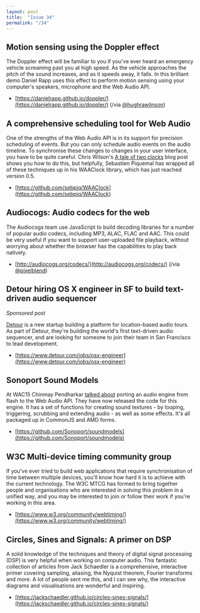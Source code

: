 ```yaml
---
layout: post
title:  "Issue 34"
permalink: "/34"
---
```


## Motion sensing using the Doppler effect ##

The Doppler effect will be familiar to you if you've ever heard an
emergency vehicle screaming past you at high speed. As the vehicle
approaches the pitch of the sound increases, and as it speeds away, it
falls. In this brilliant demo Daniel Rapp uses this effect to perform
motion sensing using your computer's speakers, microphone and the Web
Audio API.

- [https://danielrapp.github.io/doppler/](https://danielrapp.github.io/doppler/) (/via [@hughrawlinson](https://twitter.com/hughrawlinson))

## A comprehensive scheduling tool for Web Audio ##

One of the strengths of the Web Audio API is in its support for
precision scheduling of events. But you can only schedule audio events
on the audio timeline. To synchronise these changes to changes in your
user interface, you have to be quite careful. Chris Wilson's
[A tale of two clocks](http://www.html5rocks.com/en/tutorials/audio/scheduling/)
blog post shows you how to do this, but helpfully, Sebastien Piquemal
has wrapped all of these techniques up in his WAAClock library, which
has just reached version 0.5.

- [https://github.com/sebpiq/WAAClock](https://github.com/sebpiq/WAAClock)

## Audiocogs: Audio codecs for the web ##

The Audiocogs team use JavaScript to build decoding libraries for a
number of popular audio codecs, including MP3, ALAC, FLAC and
AAC. This could be very useful if you want to support user-uploaded
file playback, without worrying about whether the browser has the
capabilities to play back natively.

- [http://audiocogs.org/codecs/](http://audiocogs.org/codecs/) (/via [@pixelblend](https://twitter.com/pixelblend))

## Detour hiring OS X engineer in SF to build text-driven audio sequencer ##

*Sponsored post*

[Detour](www.detour.com) is a new startup building a platform for
location-based audio tours. As part of Detour, they're building the
world's first text-driven audio sequencer, and are looking for someone
to join their team in San Francisco to lead development.

- [https://www.detour.com/jobs/osx-engineer](https://www.detour.com/jobs/osx-engineer)

## Sonoport Sound Models ##

At WAC15 Chinmay Pendharkar
[talked about](http://medias.ircam.fr/x71a427) porting an audio engine
from flash to the Web Audio API. They have now released the code for
this engine. It has a set of functions for creating sound textures -
by looping, triggering, scrubbing and extending audio - as well as
some effects. It's all packaged up in CommonJS and AMD forms.

- [https://github.com/Sonoport/soundmodels](https://github.com/Sonoport/soundmodels)

## W3C Multi-device timing community group ##

If you've ever tried to build web applications that require
synchronisation of time between multiple devices, you'll know how hard
it is to achieve with the current technology. The W3C MTCG has formed
to bring together people and organisations who are interested in
solving this problem in a unified way, and you may be interested to
join or follow their work if you're working in this area.

- [https://www.w3.org/community/webtiming/](https://www.w3.org/community/webtiming/)

## Circles, Sines and Signals: A primer on DSP ##

A solid knowledge of the techniques and theory of digital signal
processing (DSP) is very helpful when working on computer audio. This
fantastic collection of articles from Jack Schaedler is a
comprehensive, interactive primer covering sampling, aliasing, the
Nyquist theorem, Fourier transforms and more. A lot of people sent me
this, and I can see why, the interactive diagrams and visualisations
are wonderful and inspiring.

- [https://jackschaedler.github.io/circles-sines-signals/](https://jackschaedler.github.io/circles-sines-signals/)
